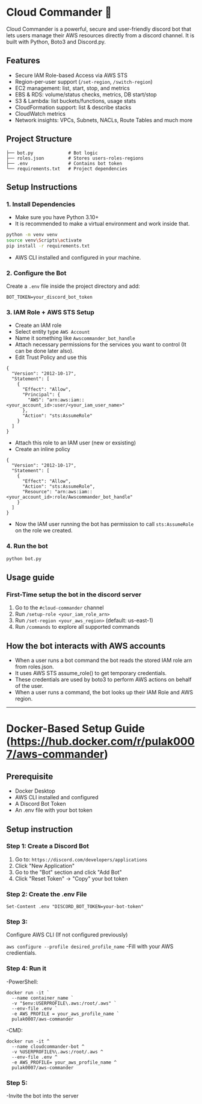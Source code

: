 # Cloud Commander 🤖

Cloud Commander is a powerful, secure and user-friendly discord bot that lets users manage their AWS resources directly from a discord channel. It is built with Python, Boto3 and Discord.py.

## Features

- Secure IAM Role-based Access via AWS STS
- Region-per-user support (`/set-region`, `/switch-region`)
- EC2 management: list, start, stop, and metrics
- EBS & RDS: volume/status checks, metrics, DB start/stop
- S3 & Lambda: list buckets/functions, usage stats
- CloudFormation support: list & describe stacks
- CloudWatch metrics
- Network insights: VPCs, Subnets, NACLs, Route Tables and much more

## Project Structure

```
├── bot.py             # Bot logic
├── roles.json         # Stores users-roles-regions
├── .env               # Contains bot token
└── requirements.txt   # Project dependencies
```

## Setup Instructions

### 1. Install Dependencies

- Make sure you have Python 3.10+
- It is recommended to make a virtual environment and work inside that.
```bash
python -m venv venv
source venv\Scripts\activate
pip install -r requirements.txt
```
- AWS CLI installed and configured in your machine.

### 2. Configure the Bot

Create a `.env` file inside the project directory and add:

```env
BOT_TOKEN=your_discord_bot_token
```

### 3. IAM Role + AWS STS Setup

- Create an IAM role
- Select entity type `AWS Account`
- Name it something like `Awscommander_bot_handle`
- Attach necessary permissions for the services you want to control (It can be done later also).
- Edit Trust Policy and use this
```
{
  "Version": "2012-10-17",
  "Statement": [
    {
      "Effect": "Allow",
      "Principal": {
        "AWS": "arn:aws:iam::<your_account_id>:user/<your_iam_user_name>"
      },
      "Action": "sts:AssumeRole"
    }
  ]
}
```
- Attach this role to an IAM user (new or exsisting)
- Create an inline policy
```
{
  "Version": "2012-10-17",
  "Statement": [
    {
      "Effect": "Allow",
      "Action": "sts:AssumeRole",
      "Resource": "arn:aws:iam::<your_account_id>:role/Awscommander_bot_handle"
    }
  ]
}
```
- Now the IAM user running the bot has permission to call `sts:AssumeRole` on the role we created.


### 4. Run the bot

```bash
python bot.py
```

## Usage guide

### First-Time setup the bot in the discord server

1. Go to the `#cloud-commander` channel
2. Run `/setup-role <your_iam_role_arn>`
3. Run `/set-region <your_aws_region>` (default: us-east-1)
4. Run `/commands` to explore all supported commands

## How the bot interacts with AWS accounts
- When a user runs a bot command the bot reads the stored IAM role arn from roles.json.
- It uses AWS STS assume_role() to get temporary credentials.
- These credentials are used by boto3 to perform AWS actions on behalf of the user.
- When a user runs a command, the bot looks up their IAM Role and AWS region.

--------------------------------------------------------------------------------------------------------------------------------

# Docker-Based Setup Guide (https://hub.docker.com/r/pulak0007/aws-commander)
## Prerequisite

-	Docker Desktop
- AWS CLI installed and configured
-	A Discord Bot Token 
-	An .env file with your bot token

## Setup instruction
### Step 1: Create a Discord Bot

1. Go to: `https://discord.com/developers/applications`
2. Click "New Application"
3. Go to the "Bot" section and click "Add Bot"
4. Click "Reset Token" → "Copy" your bot token

### Step 2: Create the .env File

``Set-Content .env "DISCORD_BOT_TOKEN=your-bot-token"``

### Step 3: 
Configure AWS CLI (If not configured previously)

`aws configure --profile desired_profile_name`
-Fill with your AWS credientials.

### Step 4: Run it
-PowerShell:
```
docker run -it `
  --name container_name `
  -v "$env:USERPROFILE\.aws:/root/.aws" `
  --env-file .env `
  -e AWS_PROFILE = your_aws_profile_name `
  pulak0007/aws-commander
```

-CMD:
```
docker run -it ^
  --name cloudcommander-bot ^
  -v %USERPROFILE%\.aws:/root/.aws ^
  --env-file .env ^
  -e AWS_PROFILE= your_aws_profile_name ^
  pulak0007/aws-commander
```

### Step 5:
-Invite the bot into the server
